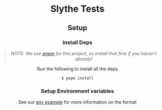 <span align="center">

<!-- Insert logo here -->

# Slythe Tests

## Setup

### Install Deps

> _NOTE: We use [pnpm](https://pnpm.io) for this project, so install that first if you haven't already!_

Run the following to install all the deps

```shell
$ pnpm install
```

### Setup Environment variables

See our [env example](../.env.example) for more information on the format

</ul>
</span>
